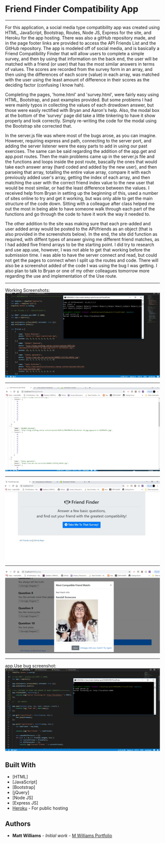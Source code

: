 # Friend Finder Compatibility App
___

For this application, a social media type compatibility app was created using HTML, JavaScript, Bootstrap, Routes, Node JS, Express for the site, and Heroku for the app hosting.  There was also a gitHub repository made, and in the page footer links are provided to access the API Friends List and the GitHub repository.  The app is modeled off of social media, and is basically a Friend Compatibility Finder that will allow users to complete a simple survey, and then by using that information on the back end, the user will be matched with a friend (or user) that has the most similar answers in terms of values.  The scores are recorded from the survey form in an array, and then using the differences of each score (value) in each array, was matched with the user using the least amount of difference in their scores as the deciding factor (confusing I know hah).

Completing the pages, 'home.html' and 'survey.html', were fairly easy using HTML, Bootstrap, and past examples provided.  But some problems I had were mainly typos in collecting the values of each drowdown answer, but those were easily rectified with Bryan and Aaron's help.  Also, the modal box at the bottom of the 'survey' page did take a little tinkering to have it show properly and look correctly.  Simply re-writing the code for the modal using the Bootstrap site corrected that.

In the server.js file was where most of the bugs arose, as you can imagine.  However, requiring express and path, connecting to the server port, and adding the server listener were the easy parts to add in using our past exercises.  The same can be said regarding the addition of the app.get and app.post routes.  Then the main problems came up in the server.js file and the functions and loops inside the post route, bascailly the ones that would take each answer array (hard coded and added by the new user), and then parseing that array, totalling the entire value array, compare it with each previously added user's array, getting the index of each array, and then matching the user with the correct friend index value to the new user that would be most similar, or had the least difference between the values.  I received help from Bryan in setting up the beginning of this, used a number of sites online to try and get it working, but was only able to get the main structure of the code down.  Sitting with a colleague after class helped me out the most in being able to have someone walk through each part of the functions and go through the code to have it work the way it needed to.

The other addition to the site was making sure that each pre-added and user added array would be posted to the API/friends as an object (that is also provided in the screenshots below).  In the end, the site did function as required, with diffent types of answer giving me different friend matches, as I had added five friend arrays to be the starting point.  I did try to research and use app.use, however, I was not able to get that working before the submission time.  I was able to have the server connect and read, but could not get the pages to connect when I split up the routes and code.  There will also be a screenshot added of the code I was using the bug I was getting.  I also plan to talk to Bryan or one of my other colleagues tomorrow more regarding the use and implementation of the Use route.
___
Working Screenshots:
![friend-finder-server](images/friend-finder-server.jpg)
___
![friend-finder-api-friends-list](images/friend-finder-api-friends-list.jpg)
___
![friend-finder-home](images/friend-finder-home.jpg)
___
![friend-finder-survey-modal](images/friend-finder-survey-modal.jpg)
___
app.Use bug screenshot:
![friend-finder-getUseBugs](images/friend-finder-getUseBugs.jpg)

## Built With

* [HTML]
* [JavaScript]
* [Bootstrap]
* [jQuery]
* [Node JS]
* [Express JS]
* [Heroku](https://warm-island-74595.herokuapp.com/) - For public hosting

## Authors

* **Matt Williams** - *Initial work* - [M Williams Portfolio](https://mattwills09.github.io/portfolio.html)
